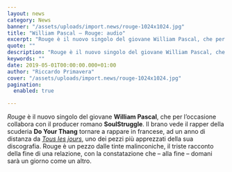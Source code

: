 ```yaml
---
layout: news
category: News
banner: "/assets/uploads/import.news/rouge-1024x1024.jpg"
title: "William Pascal – Rouge: audio"
excerpt: "Rouge è il nuovo singolo del giovane William Pascal, che per l’occasione collabora con il producer romano SoulStruggle. Il brano vede il rapper della scuderia Do Your Thang tornare a rappare in francese, ad un anno di distanza da Tous les jours, uno dei pezzi più apprezzati della sua discografia. Rouge è un pezzo dalle [&hellip"
quote: ""
description: "Rouge è il nuovo singolo del giovane William Pascal, che per l’occasione collabora con il producer romano SoulStruggle. Il brano vede il rapper della scuderia Do Your Thang tornare a rappare in francese, ad un anno di distanza da Tous les jours, uno dei pezzi più apprezzati della sua discografia. Rouge è un pezzo dalle [&hellip"
keywords: ""
date: 2019-05-01T00:00:00.000+01:00
author: "Riccardo Primavera"
cover: "/assets/uploads/import.news/rouge-1024x1024.jpg"
pagination:
  enabled: true

---
```


_Rouge_ è il nuovo singolo del giovane **William Pascal**, che per l’occasione collabora con il producer romano **SoulStruggle**. Il brano vede il rapper della scuderia **Do Your Thang** tornare a rappare in francese, ad un anno di distanza da [_Tous les jours_](https://www.youtube.com/watch?v=0tmRvcxnCUk), uno dei pezzi più apprezzati della sua discografia. Rouge è un pezzo dalle tinte malinconiche, il triste racconto della fine di una relazione, con la constatazione che – alla fine – domani sarà un giorno come un altro.